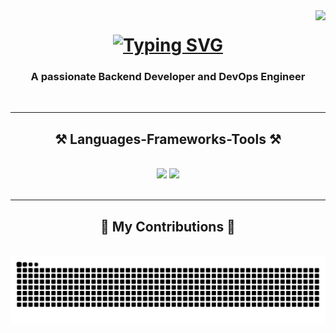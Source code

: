<img align="right" src="https://visitor-badge.laobi.icu/badge?page_id=grihan181" />

<h1 align="center">
  <a href="https://git.io/typing-svg"><img src="https://readme-typing-svg.demolab.com?font=Fira+Code&weight=500&size=30&duration=4000&pause=1000&background=FFFFFF00&random=false&width=435&lines=Hi+There!+%F0%9F%91%8B;I'm+Avanesyan+Grigorii!" alt="Typing SVG" /></a>
</h1>

<h3 align="center">A passionate Backend Developer and DevOps Engineer</h3>

<br/>

<hr/>

<h2 align="center">⚒️ Languages-Frameworks-Tools ⚒️</h2>
<br/>
<div align="center">
  <img src="https://skillicons.dev/icons?i=java,spring,selenium,postgres,mysql,html,css,githubactions,git,github,gitlab" />
  <img src="https://skillicons.dev/icons?i=kafka,maven,bash,docker,kubernetes,prometheus,grafana,graphql,jenkins,linux,postman,regex" /><br>
</div>

<br/>
<hr/>

<div align="center">
  <h2>🐍 My Contributions 🐍</h2>
  <br>
  <img alt="snake eating my contributions" src="https://raw.githubusercontent.com/grihan181/grihan181/output/github-contribution-grid-snake.svg" />
  
  <br/><br/><br/>
</div>
